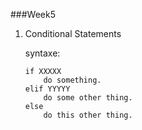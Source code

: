 ###Week5

1. Conditional Statements
	
	syntaxe:
	```
	if XXXXX
		do something.
	elif YYYYY
		do some other thing.
	else
		do this other thing.
	```
